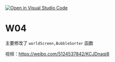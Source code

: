 [![Open in Visual Studio Code](https://classroom.github.com/assets/open-in-vscode-f059dc9a6f8d3a56e377f745f24479a46679e63a5d9fe6f495e02850cd0d8118.svg)](https://classroom.github.com/online_ide?assignment_repo_id=5966965&assignment_repo_type=AssignmentRepo)
# W04


主要修改了 ```worldScreen,BubbleSorter``` 函数

视频：https://weibo.com/5124537842/KCJDnaqj8
